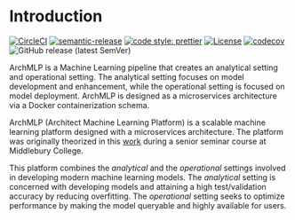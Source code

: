 # Introduction

[![CircleCI](https://circleci.com/gh/AumitLeon/archMLP.svg?style=svg)](https://circleci.com/gh/AumitLeon/archMLP) [![semantic-release](https://img.shields.io/badge/%20%20%F0%9F%93%A6%F0%9F%9A%80-semantic--release-e10079.svg)](https://github.com/semantic-release/semantic-release) [![code style: prettier](https://img.shields.io/badge/code_style-prettier-ff69b4.svg?style=flat-square)](https://github.com/prettier/prettier)
[![License](https://img.shields.io/badge/License-BSD%203--Clause-blue.svg)](https://opensource.org/licenses/BSD-3-Clause)
[![codecov](https://codecov.io/gh/AumitLeon/archMLP/branch/master/graph/badge.svg)](https://codecov.io/gh/AumitLeon/archMLP)
![GitHub release (latest SemVer)](https://img.shields.io/github/v/release/aumitleon/archmlp)


ArchMLP is a Machine Learning pipeline that creates an analytical setting and operational setting. The analytical setting focuses on model development and enhancement, while the operational setting is focused on model deployment. ArchMLP is designed as a microservices architecture via a Docker containerization schema.

ArchMLP \(Architect Machine Learning Platform\) is a scalable machine learning platform designed with a microservices architecture. The platform was originally theorized in this [work](https://aumitleon.com/assets/projects/archMLP_report.pdf) during a senior seminar course at Middlebury College. 

This platform combines the _analytical_ and the _operational_ settings involved in developing modern machine learning models. The _analytical_ setting is concerned with developing models and attaining a high test/validation accuracy by reducing overfitting. The _operational_ setting seeks to optimize performance by making the model queryable and highly available for users.



